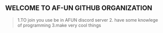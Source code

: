 ## WELCOME TO AF-UN GITHUB ORGANIZATION
>1.TO join you use be in AFUN discord server
>2. have some knowlege of programming
>3.make very cool things 
